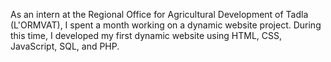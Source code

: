 As an intern at the Regional Office for Agricultural Development of Tadla (L'ORMVAT), I spent a month working on a dynamic website project. During this time, I developed my first dynamic website using HTML, CSS, JavaScript, SQL, and PHP.
